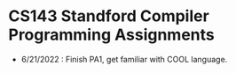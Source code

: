 # CS143 Standford Compiler Programming Assignments

- 6/21/2022 : Finish PA1, get familiar with COOL language.